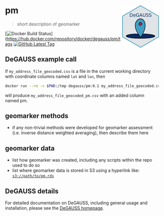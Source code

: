 # pm <a href='https://degauss-org.github.io/DeGAUSS/'><img src='https://github.com/degauss-org/degauss_template/blob/master/DeGAUSS_hex.png' align='right' height='138.5' /></a>

> short description of geomarker

[![Docker Build Status](https://img.shields.io/docker/automated/degauss/pm)](https://hub.docker.com/repository/docker/degauss/pm/tags
[![GitHub Latest Tag](https://img.shields.io/github/v/tag/degauss-org/pm)](https://github.com/degauss-org/pm/releases)

## DeGAUSS example call

If `my_address_file_geocoded.csv` is a file in the current working directory with coordinate columns named `lat` and `lon`, then

```sh
docker run --rm -v $PWD:/tmp degauss/pm:0.1 my_address_file_geocoded.csv
```

will produce `my_address_file_geocoded_pm.csv` with an added column named pm.

## geomarker methods

- if any non-trivial methods were developed for geomarker assessment (i.e. inverse distance weighted averaging), then describe them here

## geomarker data

- list how geomarker was created, including any scripts within the repo used to do so
- list where geomarker data is stored in S3 using a hyperlink like: [`s3://path/to/pm.rds`](https://geomarker.s3.us-east-2.amazonaws.com/path/to/pm.rds)

## DeGAUSS details

For detailed documentation on DeGAUSS, including general usage and installation, please see the [DeGAUSS homepage](https://degauss.org).
